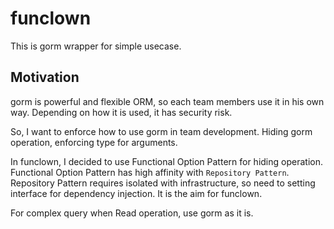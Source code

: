 # funclown

This is gorm wrapper for simple usecase.

## Motivation

gorm is powerful and flexible ORM, so each team members use it in his own way. Depending on how it is used, it has security risk.

So, I want to enforce how to use gorm in team development. Hiding gorm operation, enforcing type for arguments.

In funclown, I decided to use Functional Option Pattern for hiding operation.  
Functional Option Pattern has high affinity with `Repository Pattern`. Repository Pattern requires isolated with infrastructure, so need to setting interface for dependency injection. It is the aim for funclown.

For complex query when Read operation, use gorm as it is.
